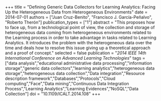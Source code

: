 +++
title = "Defining Generic Data Collectors for Learning Analytics: Facing Up the Heterogeneous Data from Heterogeneous Environments"
date = 2014-07-01
authors = ["Juan Cruz-Benito", "Francisco J. García-Peñalvo", "Roberto Therón"]
publication_types = ["1"]
abstract = "This proposes how to face up, from a technological point of view, the collection and storage of heterogeneous data coming from heterogeneous environments related to the Learning process in order to take advantage in tasks related to Learning Analytics. It introduces the problem with the heterogeneous data over the time and deals how to resolve this issue giving up a theoretical approach and a proof of concept."
selected = false
publication = "*2014 IEEE 14th International Conference on Advanced Learning Technologies*"
tags = ["data analysis","educational administrative data processing","information storage","generic data collectors","learning analytics","heterogeneous data storage","heterogeneous data collection","Data integration","Resource description framework","Databases","Protocols","Cloud computing","Face","Data mining","Continuous Data Integration Process","Learning Analytics","Learning Evidences","NoSQL","Data Collection"]
doi = "10.1109/ICALT.2014.108"
+++
